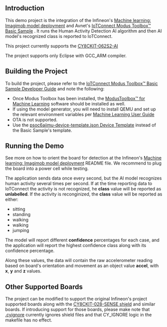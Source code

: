 ## Introduction

This demo project is the integration of the 
Infineon's [Machine learning: Imagimob model deployment](https://github.com/Infineon/mtb-example-ml-imagimob-deploy/tree/release-v1.1.0)
and Avnet's [IoTConnect Modus Toolbox&trade; Basic Sample](https://github.com/avnet-iotconnect/avnet-iotc-mtb-basic-example/tree/v6.0.0)
. It runs the Human Activity Detection AI algorithm and then AI model's recognized class is reported to IoTConnect.

This project currently supports the [CY8CKIT-062S2-AI](https://www.infineon.com/cms/en/product/evaluation-boards/cy8ckit-062s2-ai/)

The project supports only Eclipse with GCC_ARM compiler.


## Building the Project

To build the project, please refer to the 
[IoTConnect Modus Toolbox&trade; Basic Sample Developer Guide](https://github.com/avnet-iotconnect/avnet-iotc-mtb-basic-example/tree/release-v6.0.0/DEVELOPER_GUIDE.md) 
and note the following:
- Once Modus Toolbox has been installed, the 
    [ModusToolbox&trade; for Machine Learning](https://softwaretools.infineon.com/tools/com.ifx.tb.tool.modustoolboxpackmachinelearning) 
    software should be installed as well.
- If using the model generator, you will need to install QEMU and set up the relevant environment variables
    per [Machine Learning User Guide](https://www.infineon.com/dgdl/Infineon-Infineon-ModusToolbox_Machine_Learning_User_Guide-UserManual-v02_00-EN-UserManual-v09_00-EN.pdf?fileId=8ac78c8c83cd308101840de7e95a09df)
- OTA is not supported.
- Use the [psoc6aiimu-device-template.json Device Template](files/psoc6aiimu-device-template.json) instead of the Basic Sample's template.

## Running the Demo

See more on how to orient the board for detection at the
Infineon's [Machine learning: Imagimob model deployment](https://github.com/Infineon/mtb-example-ml-imagimob-deploy/tree/release-v1.1.0) 
README file. We recommend to plug the board into a power cell while testing.

The application sends data once every second, but the AI model recognizes human activity several times
per second. If at the time reporting data to IoTConnect the activity is not recognized, he **class** value will be reported as **unlabelled**.
If the activity is reconginized, the **class** value will be reported as either:
* sitting
* standing
* walking
* walking
* jumping

The model will report different **confidence** percentages for each case, and the application will report
the highest confidence class along with its confidence percentage.

Along these values, the data will contain the raw accelerometer reading based on board's orientation and movement 
as an object value **accel**, with **x**, **y** and **z** values.

## Other Supported Boards

The project  can be modified to support the original Infineon's project supported boards along with the 
[CY8CKIT-028-SENSE shield](https://www.infineon.com/cms/en/product/evaluation-boards/cy8ckit-028-sense/) and similar boards.
If introducing support for those boards, please make note that [.cyignore](.cyignore) currently ignores shield files and 
that CY_IGNORE logic in the makefile has no effect.



